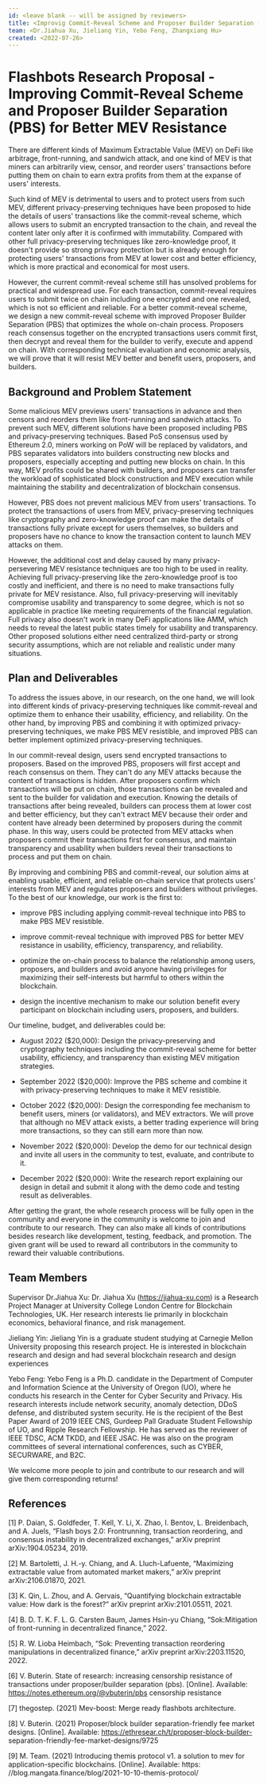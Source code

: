 ```yaml
---
id: <leave blank -- will be assigned by reviewers>
title: <Improvig Commit-Reveal Scheme and Proposer Builder Separation (PBS) for Better MEV Resistance>
team: <Dr.Jiahua Xu, Jieliang Yin, Yebo Feng, Zhangxiang Hu>
created: <2022-07-26>
---
```


# Flashbots Research Proposal - Improving Commit-Reveal Scheme and Proposer Builder Separation (PBS) for Better MEV Resistance
 There are different kinds of Maximum Extractable Value (MEV) on DeFi like arbitrage, front-running, and sandwich attack, and one kind of MEV is that miners can arbitrarily view, censor, and reorder users' transactions before putting them on chain to earn extra profits from them at the expanse of users' interests. 
  
 Such kind of MEV is detrimental to users and to protect users from such MEV, different privacy-preserving techniques have been proposed to hide the details of users' transactions like the commit-reveal scheme, which allows users to submit an encrypted transaction to the chain, and reveal the content later only after it is confirmed with immutability. Compared with other full privacy-preserving techniques like zero-knowledge proof, it doesn't provide so strong privacy protection but is already enough for protecting users' transactions from MEV at lower cost and better efficiency, which is more practical and economical for most users.
  
 However, the current commit-reveal scheme still has unsolved problems for practical and widespread use. For each transaction, commit-reveal requires users to submit twice on chain including one encrypted and one revealed, which is not so efficient and reliable. For a better commit-reveal scheme, we design a new commit-reveal scheme with improved Proposer Builder Separation (PBS) that optimizes the whole on-chain process. Proposers reach consensus together on the encrypted transactions users commit first, then decrypt and reveal them for the builder to verify, execute and append on chain. With corresponding technical evaluation and economic analysis, we will prove that it will resist MEV better and benefit users, proposers, and builders. 


## Background and Problem Statement
 Some malicious MEV previews users' transactions in advance and then censors and reorders them like front-running and sandwich attacks. To prevent such MEV, different solutions have been proposed including PBS and privacy-preserving techniques. Based PoS consensus used by Ethereum 2.0, miners working on PoW will be replaced by validators, and PBS separates validators into builders constructing new blocks and proposers, especially accepting and putting new blocks on chain. In this way, MEV profits could be shared with builders, and proposers can transfer the workload of sophisticated block construction and MEV execution while maintaining the stability and decentralization of blockchain consensus. 
  
 However, PBS does not prevent malicious MEV from users' transactions. To protect the transactions of users from MEV, privacy-preserving techniques like cryptography and zero-knowledge proof can make the details of transactions fully private except for users themselves, so builders and proposers have no chance to know the transaction content to launch MEV attacks on them. 
  
 However, the additional cost and delay caused by many privacy-persevering MEV resistance techniques are too high to be used in reality. Achieving full privacy-preserving like the zero-knowledge proof is too costly and inefficient, and there is no need to make transactions fully private for MEV resistance. Also, full privacy-preserving will inevitably compromise usability and transparency to some degree, which is not so applicable in practice like meeting requirements of the financial regulation. Full privacy also doesn't work in many DeFi applications like AMM, which needs to reveal the latest public states timely for usability and transparency. Other proposed solutions either need centralized third-party or strong security assumptions, which are not reliable and realistic under many situations. 
  

## Plan and Deliverables
 To address the issues above, in our research, on the one hand, we will look into different kinds of privacy-preserving techniques like commit-reveal and optimize them to enhance their usability, efficiency, and reliability. On the other hand, by improving PBS and combining it with optimized privacy-preserving techniques, we make PBS MEV resistible, and improved PBS can better implement optimized privacy-preserving techniques. 
  
 In our commit-reveal design, users send encrypted transactions to proposers. Based on the improved PBS, proposers will first accept and reach consensus on them. They can't do any MEV attacks because the content of transactions is hidden. After proposers confirm which transactions will be put on chain, those transactions can be revealed and sent to the builder for validation and execution. Knowing the details of transactions after being revealed, builders can process them at lower cost and better efficiency, but they can't extract MEV because their order and content have already been determined by proposers during the commit phase. In this way, users could be protected from MEV attacks when proposers commit their transactions first for consensus, and maintain transparency and usability when builders reveal their transactions to process and put them on chain.
  
 By improving and combining PBS and commit-reveal, our solution aims at enabling usable, efficient, and reliable on-chain service that protects users' interests from MEV and regulates proposers and builders without privileges. To the best of our knowledge, our work is the first to:
  
 * improve PBS including applying commit-reveal technique into PBS to make PBS MEV resistible.
  
 * improve commit-reveal technique with improved PBS for better MEV resistance in usability, efficiency, transparency, and reliability.
  
 * optimize the on-chain process to balance the relationship among users, proposers, and builders and avoid anyone having privileges for maximizing their self-interests but harmful to others within the blockchain. 
  
 * design the incentive mechanism to make our solution benefit every participant on blockchain including users, proposers, and builders.

  
 Our timeline, budget, and deliverables could be:
  
 * August 2022 ($20,000): Design the privacy-preserving and cryptography techniques including the commit-reveal scheme for better usability, efficiency, and transparency than existing MEV mitigation strategies.
  
 * September 2022 ($20,000): Improve the PBS scheme and combine it with privacy-preserving techniques to make it MEV resistible.
  
 * October 2022 ($20,000): Design the corresponding fee mechanism to benefit users, miners (or validators), and MEV extractors. We will prove that although no MEV attack exists, a better trading experience will bring more transactions, so they can still earn more than now.
  
 * November 2022 ($20,000): Develop the demo for our technical design and invite all users in the community to test, evaluate, and contribute to it.
  
 * December 2022 ($20,000): Write the research report explaining our design in detail and submit it along with the demo code and testing result as deliverables.
  
 After getting the grant, the whole research process will be fully open in the community and everyone in the community is welcome to join and contribute to our research. They can also make all kinds of contributions besides research like development, testing, feedback, and promotion. The given grant will be used to reward all contributors in the community to reward their valuable contributions.
  
## Team Members
 Supervisor Dr.Jiahua Xu: Dr. Jiahua Xu (https://jiahua-xu.com) is a Research Project Manager at University College London Centre for Blockchain Technologies, UK. Her research interests lie primarily in blockchain economics, behavioral finance, and risk management.
  
 Jieliang Yin: Jieliang Yin is a graduate student studying at Carnegie Mellon University proposing this research project. He is interested in blockchain research and design and had several blockchain research and design experiences
  
 Yebo Feng: Yebo Feng is a Ph.D. candidate in the Department of Computer and Information Science at the University of Oregon (UO), where he conducts his research in the Center for Cyber Security and Privacy. His research interests include network security, anomaly detection, DDoS defense, and distributed system security. He is the recipient of the Best Paper Award of 2019 IEEE CNS, Gurdeep Pall Graduate Student Fellowship of UO, and Ripple Research Fellowship. He has served as the reviewer of IEEE TDSC, ACM TKDD, and IEEE JSAC. He was also on the program committees of several international conferences, such as CYBER, SECURWARE, and B2C.
  
 We welcome more people to join and contribute to our research and will give them corresponding returns!
  
## References
[1] P. Daian, S. Goldfeder, T. Kell, Y. Li, X. Zhao, I. Bentov, L. Breidenbach, and A. Juels, “Flash boys 2.0: Frontrunning, transaction reordering, and consensus instability in decentralized exchanges,” arXiv preprint arXiv:1904.05234, 2019.
  
[2] M. Bartoletti, J. H.-y. Chiang, and A. Lluch-Lafuente, “Maximizing extractable value from automated market makers,” arXiv preprint arXiv:2106.01870, 2021.
  
[3] K. Qin, L. Zhou, and A. Gervais, “Quantifying blockchain extractable value: How dark is the forest?” arXiv preprint arXiv:2101.05511, 2021.
  
[4] B. D. T. K. F. L. G. Carsten Baum, James Hsin-yu Chiang, “Sok:Mitigation of front-running in decentralized finance,” 2022.
  
[5] R. W. Lioba Heimbach, “Sok: Preventing transaction reordering manipulations in decentralized finance,” arXiv preprint arXiv:2203.11520, 2022.
  
[6] V. Buterin. State of research: increasing censorship resistance of transactions under proposer/builder separation (pbs). [Online]. Available: https://notes.ethereum.org/@vbuterin/pbs censorship resistance
  
[7] thegostep. (2021) Mev-boost: Merge ready flashbots architecture.
  
[8] V. Buterin. (2021) Proposer/block builder separation-friendly fee market designs. [Online]. Available: https://ethresear.ch/t/proposer-block-builder-
separation-friendly-fee-market-designs/9725
  
[9] M. Team. (2021) Introducing themis protocol v1. a solution to mev for application-specific blockchains. [Online]. Available: https: //blog.mangata.finance/blog/2021-10-10-themis-protocol/

